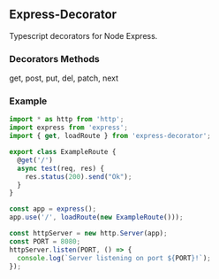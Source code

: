 ## Express-Decorator

Typescript decorators for Node Express.

### Decorators Methods
get, post, put, del, patch, next 


### Example
```javascript
import * as http from 'http';
import express from 'express';
import { get, loadRoute } from 'express-decorator';

export class ExampleRoute {
  @get('/')
  async test(req, res) {
    res.status(200).send("Ok");
  }
}

const app = express();
app.use('/', loadRoute(new ExampleRoute()));

const httpServer = new http.Server(app);
const PORT = 8080;
httpServer.listen(PORT, () => {
  console.log(`Server listening on port ${PORT}!`);
});
```